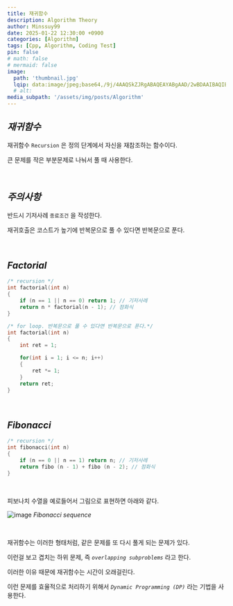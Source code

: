 ```yaml
---
title: 재귀함수
description: Algorithm Theory
author: Minssuy99
date: 2025-01-22 12:30:00 +0900
categories: [Algorithm]
tags: [Cpp, Algorithm, Coding Test]
pin: false
# math: false
# mermaid: false
image:
  path: 'thumbnail.jpg'
  lqip: data:image/jpeg;base64,/9j/4AAQSkZJRgABAQEAYABgAAD/2wBDAAIBAQIBAQICAgICAgICAwUDAwMDAwYEBAMFBwYHBwcGBwcICQsJCAgKCAcHCg0KCgsMDAwMBwkODw0MDgsMDAz/2wBDAQICAgMDAwYDAwYMCAcIDAwMDAwMDAwMDAwMDAwMDAwMDAwMDAwMDAwMDAwMDAwMDAwMDAwMDAwMDAwMDAwMDAz/wAARCAAEABQDASIAAhEBAxEB/8QAFQABAQAAAAAAAAAAAAAAAAAAAAn/xAAUEAEAAAAAAAAAAAAAAAAAAAAA/8QAFgEBAQEAAAAAAAAAAAAAAAAAAAUH/8QAFBEBAAAAAAAAAAAAAAAAAAAAAP/aAAwDAQACEQMRAD8AsAAqMvAAf//Z
  # alt:
media_subpath: '/assets/img/posts/Algorithm'
---
```


## _**재귀함수**_

재귀함수 `Recursion` 은 정의 단계에서 자신을 재참조하는 함수이다.

큰 문제를 작은 부분문제로 나눠서 풀 때 사용한다.

<br>

## _**주의사항**_

반드시 기저사례 `종료조건` 을 작성한다.

재귀호출은 코스트가 높기에 반복문으로 풀 수 있다면 반복문으로 푼다.

<br>

## _**Factorial**_

```cpp
/* recursion */
int factorial(int n)
{
    if (n == 1 || n == 0) return 1; // 기저사례
    return n * factorial(n - 1); // 점화식
}
```

```cpp
/* for loop. 반복문으로 풀 수 있다면 반복문으로 푼다.*/
int factorial(int n)
{
    int ret = 1;

    for(int i = 1; i <= n; i++)
    {
        ret *= 1;
    }
    return ret;
}
```

<br>

## _**Fibonacci**_

```cpp
/* recursion */
int fibonacci(int n)
{
    if (n == 0 || n == 1) return n; // 기저사례
    return fibo (n - 1) + fibo (n - 2); // 점화식
}
```

<br>

피보나치 수열을 예로들어서 그림으로 표현하면 아래와 같다.

![image](fibonacci.jpg)
_Fibonacci sequence_

<br>

재귀함수는 이러한 형태처럼, 같은 문제를 또 다시 풀게 되는 문제가 있다.

이런걸 보고 겹치는 하위 문제, 즉 _`overlapping subproblems`_ 라고 한다.

이러한 이유 때문에 재귀함수는 시간이 오래걸린다.

이런 문제를 효율적으로 처리하기 위해서 _`Dynamic Programming (DP)`_ 라는 기법을 사용한다.